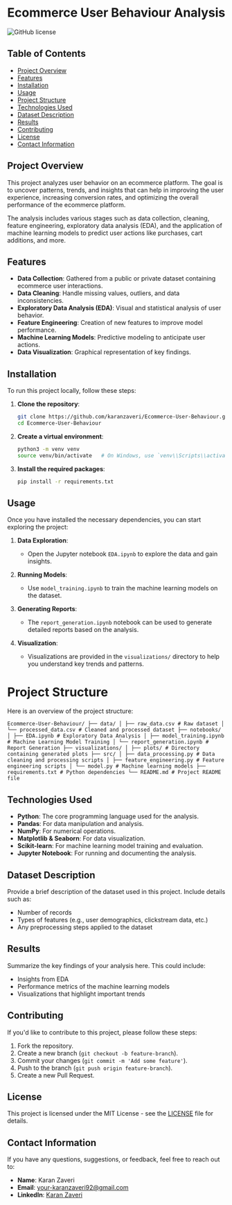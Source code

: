 # Ecommerce User Behaviour Analysis

![GitHub license](https://img.shields.io/github/license/karanzaveri/Ecommerce-User-Behaviour)

## Table of Contents
- [Project Overview](#project-overview)
- [Features](#features)
- [Installation](#installation)
- [Usage](#usage)
- [Project Structure](#project-structure)
- [Technologies Used](#technologies-used)
- [Dataset Description](#dataset-description)
- [Results](#results)
- [Contributing](#contributing)
- [License](#license)
- [Contact Information](#contact-information)

## Project Overview

This project analyzes user behavior on an ecommerce platform. The goal is to uncover patterns, trends, and insights that can help in improving the user experience, increasing conversion rates, and optimizing the overall performance of the ecommerce platform.

The analysis includes various stages such as data collection, cleaning, feature engineering, exploratory data analysis (EDA), and the application of machine learning models to predict user actions like purchases, cart additions, and more.

## Features

- **Data Collection**: Gathered from a public or private dataset containing ecommerce user interactions.
- **Data Cleaning**: Handle missing values, outliers, and data inconsistencies.
- **Exploratory Data Analysis (EDA)**: Visual and statistical analysis of user behavior.
- **Feature Engineering**: Creation of new features to improve model performance.
- **Machine Learning Models**: Predictive modeling to anticipate user actions.
- **Data Visualization**: Graphical representation of key findings.

## Installation

To run this project locally, follow these steps:

1. **Clone the repository**:
    ```bash
    git clone https://github.com/karanzaveri/Ecommerce-User-Behaviour.git
    cd Ecommerce-User-Behaviour
    ```

2. **Create a virtual environment**:
    ```bash
    python3 -m venv venv
    source venv/bin/activate   # On Windows, use `venv\\Scripts\\activate`
    ```

3. **Install the required packages**:
    ```bash
    pip install -r requirements.txt
    ```

## Usage

Once you have installed the necessary dependencies, you can start exploring the project:

1. **Data Exploration**:
   - Open the Jupyter notebook `EDA.ipynb` to explore the data and gain insights.

2. **Running Models**:
   - Use `model_training.ipynb` to train the machine learning models on the dataset.

3. **Generating Reports**:
   - The `report_generation.ipynb` notebook can be used to generate detailed reports based on the analysis.

4. **Visualization**:
   - Visualizations are provided in the `visualizations/` directory to help you understand key trends and patterns.

# Project Structure

Here is an overview of the project structure:

    Ecommerce-User-Behaviour/ ├── data/ │ ├── raw_data.csv # Raw dataset │ └── processed_data.csv # Cleaned and processed dataset ├── notebooks/ │ ├── EDA.ipynb # Exploratory Data Analysis │ ├── model_training.ipynb # Machine Learning Model Training │ └── report_generation.ipynb # Report Generation ├── visualizations/ │ ├── plots/ # Directory containing generated plots ├── src/ │ ├── data_processing.py # Data cleaning and processing scripts │ ├── feature_engineering.py # Feature engineering scripts │ └── model.py # Machine learning models ├── requirements.txt # Python dependencies └── README.md # Project README file


## Technologies Used

- **Python**: The core programming language used for the analysis.
- **Pandas**: For data manipulation and analysis.
- **NumPy**: For numerical operations.
- **Matplotlib & Seaborn**: For data visualization.
- **Scikit-learn**: For machine learning model training and evaluation.
- **Jupyter Notebook**: For running and documenting the analysis.

## Dataset Description

Provide a brief description of the dataset used in this project. Include details such as:

- Number of records
- Types of features (e.g., user demographics, clickstream data, etc.)
- Any preprocessing steps applied to the dataset

## Results

Summarize the key findings of your analysis here. This could include:

- Insights from EDA
- Performance metrics of the machine learning models
- Visualizations that highlight important trends

## Contributing

If you'd like to contribute to this project, please follow these steps:

1. Fork the repository.
2. Create a new branch (`git checkout -b feature-branch`).
3. Commit your changes (`git commit -m 'Add some feature'`).
4. Push to the branch (`git push origin feature-branch`).
5. Create a new Pull Request.

## License

This project is licensed under the MIT License - see the [LICENSE](LICENSE) file for details.

## Contact Information

If you have any questions, suggestions, or feedback, feel free to reach out to:

- **Name**: Karan Zaveri
- **Email**: [your-karanzaveri92@gmail.com](mailto:karanzaveri92@gmail.com)
- **LinkedIn**: [Karan Zaveri](https://www.linkedin.com/in/karanzaveri92)

